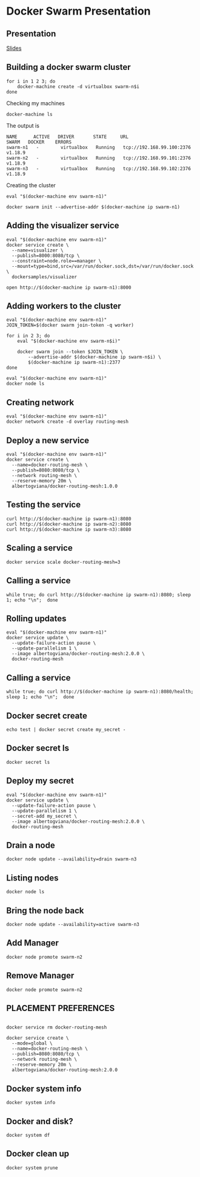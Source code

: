 # Docker Swarm Presentation

## Presentation
[Slides](https://github.com/YaroslavKoriavyi/swarm-demo/blob/master/Docker%20Swarm.pptx?raw=true)


## Building a docker swarm cluster
```
for i in 1 2 3; do
    docker-machine create -d virtualbox swarm-n$i
done
```

Checking my machines
```
docker-machine ls
```

The output is
```
NAME      ACTIVE   DRIVER       STATE     URL                         SWARM   DOCKER    ERRORS
swarm-n1   -        virtualbox   Running   tcp://192.168.99.100:2376           v1.18.9
swarm-n2   -        virtualbox   Running   tcp://192.168.99.101:2376           v1.18.9
swarm-n3   -        virtualbox   Running   tcp://192.168.99.102:2376           v1.18.9
```

Creating the cluster
```
eval "$(docker-machine env swarm-n1)"

docker swarm init --advertise-addr $(docker-machine ip swarm-n1)
```

## Adding the visualizer service
```
eval "$(docker-machine env swarm-n1)"
docker service create \
  --name=visualizer \
  --publish=8000:8080/tcp \
  --constraint=node.role==manager \
  --mount=type=bind,src=/var/run/docker.sock,dst=/var/run/docker.sock \
  dockersamples/visualizer

open http://$(docker-machine ip swarm-n1):8000
```

## Adding workers to the cluster
```
eval "$(docker-machine env swarm-n1)"
JOIN_TOKEN=$(docker swarm join-token -q worker)

for i in 2 3; do
    eval "$(docker-machine env swarm-n$i)"

    docker swarm join --token $JOIN_TOKEN \
        --advertise-addr $(docker-machine ip swarm-n$i) \
        $(docker-machine ip swarm-n1):2377
done
```

```
eval "$(docker-machine env swarm-n1)"
docker node ls
```

## Creating network
```
eval "$(docker-machine env swarm-n1)"
docker network create -d overlay routing-mesh
```

## Deploy a new service
```
eval "$(docker-machine env swarm-n1)"
docker service create \
  --name=docker-routing-mesh \
  --publish=8080:8080/tcp \
  --network routing-mesh \
  --reserve-memory 20m \
  albertogviana/docker-routing-mesh:1.0.0
```

## Testing the service
```
curl http://$(docker-machine ip swarm-n1):8080
curl http://$(docker-machine ip swarm-n2):8080
curl http://$(docker-machine ip swarm-n3):8080
```

## Scaling a service
```
docker service scale docker-routing-mesh=3
```

## Calling a service
```
while true; do curl http://$(docker-machine ip swarm-n1):8080; sleep 1; echo "\n";  done
```

## Rolling updates
```
eval "$(docker-machine env swarm-n1)"
docker service update \
  --update-failure-action pause \
  --update-parallelism 1 \
  --image albertogviana/docker-routing-mesh:2.0.0 \
  docker-routing-mesh
```

## Calling a service
```
while true; do curl http://$(docker-machine ip swarm-n1):8080/health; sleep 1; echo "\n";  done
```

## Docker secret create
```
echo test | docker secret create my_secret -
```

## Docker secret ls
```
docker secret ls
```

## Deploy my secret
```
eval "$(docker-machine env swarm-n1)"
docker service update \
  --update-failure-action pause \
  --update-parallelism 1 \
  --secret-add my_secret \
  --image albertogviana/docker-routing-mesh:2.0.0 \
  docker-routing-mesh
```

## Drain a node
```
docker node update --availability=drain swarm-n3
```

## Listing nodes
```
docker node ls
```

## Bring the node back
```
docker node update --availability=active swarm-n3
```

## Add Manager
```
docker node promote swarm-n2
```

## Remove Manager
```
docker node promote swarm-n2
```

## PLACEMENT PREFERENCES
```

docker service rm docker-routing-mesh

docker service create \
  --mode=global \
  --name=docker-routing-mesh \
  --publish=8080:8080/tcp \
  --network routing-mesh \
  --reserve-memory 20m \
  albertogviana/docker-routing-mesh:2.0.0

```


## Docker system info
```
docker system info
```

## Docker and disk?
```
docker system df
```

## Docker clean up
```
docker system prune
```
